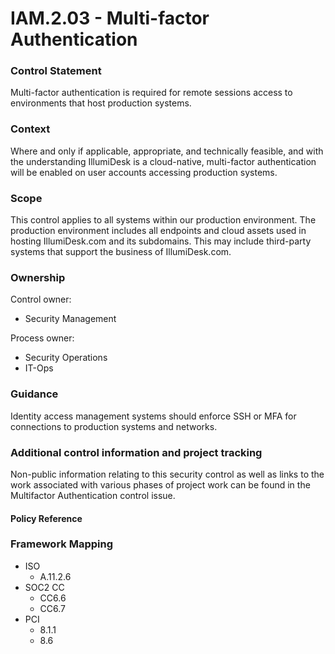 # IAM.2.03 - Multi-factor Authentication



### Control Statement

Multi-factor authentication is required for remote sessions access to environments that host production systems.

###  Context

Where and only if applicable, appropriate, and technically feasible, and with the understanding IllumiDesk is a cloud-native, multi-factor authentication will be enabled on user accounts accessing production systems.

###  Scope

This control applies to all systems within our production environment. The production environment includes all endpoints and cloud assets used in hosting IllumiDesk.com and its subdomains. This may include third-party systems that support the business of IllumiDesk.com.

###  Ownership

Control owner:

* Security Management

Process owner:

* Security Operations
* IT-Ops

###  Guidance

Identity access management systems should enforce SSH or MFA for connections to production systems and networks.

###  Additional control information and project tracking

Non-public information relating to this security control as well as links to the work associated with various phases of project work can be found in the Multifactor Authentication control issue.

####  Policy Reference

###  Framework Mapping

* ISO
  * A.11.2.6
* SOC2 CC
  * CC6.6
  * CC6.7
* PCI
  * 8.1.1
  * 8.6

